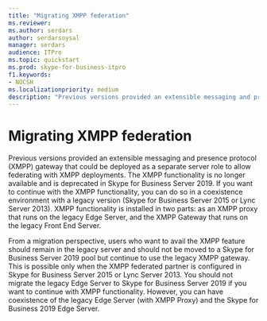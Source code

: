 ```yaml
---
title: "Migrating XMPP federation"
ms.reviewer: 
ms.author: serdars
author: serdarsoysal
manager: serdars
audience: ITPro
ms.topic: quickstart
ms.prod: skype-for-business-itpro
f1.keywords:
- NOCSH
ms.localizationpriority: medium
description: "Previous versions provided an extensible messaging and presence protocol (XMPP) gateway that could be deployed as a separate server role to allow federating with XMPP deployments. The XMPP functionality is no longer available & deprecated in Skype for Business Server 2019. If you want to continue with the XMPP functionality, that can be availed in coexitence environment with legacy version (Skype for Business Server 2015/ Lync Server 2013). XMPP functionality is installed in two parts: as an XMPP proxy that runs on the legacy Edge Server, and the XMPP Gateway that runs on the legacy Front End Server."
---
```


# Migrating XMPP federation

Previous versions provided an extensible messaging and presence protocol (XMPP) gateway that could be deployed as a separate server role to allow federating with XMPP deployments. The XMPP functionality is no longer available and is deprecated in Skype for Business Server 2019. If you want to continue with the XMPP functionality, you can do so in a coexistence environment with a legacy version (Skype for Business Server 2015 or Lync Server 2013). XMPP functionality is installed in two parts: as an XMPP proxy that runs on the legacy Edge Server, and the XMPP Gateway that runs on the legacy Front End Server. 
  
From a migration perspective, users who want to avail the XMPP feature should remain in the legacy server and should not be moved to a Skype for Business Server 2019 pool but continue to use the legacy XMPP gateway. This is possible only when the XMPP federated partner is configured in Skype for Business Server 2015 or Lync Server 2013. You should not migrate the legacy Edge Server to Skype for Business Server 2019 if you want to continue with XMPP functionality. However, you can have coexistence of the legacy Edge Server (with XMPP Proxy) and the Skype for Business 2019 Edge Server.
  

    

